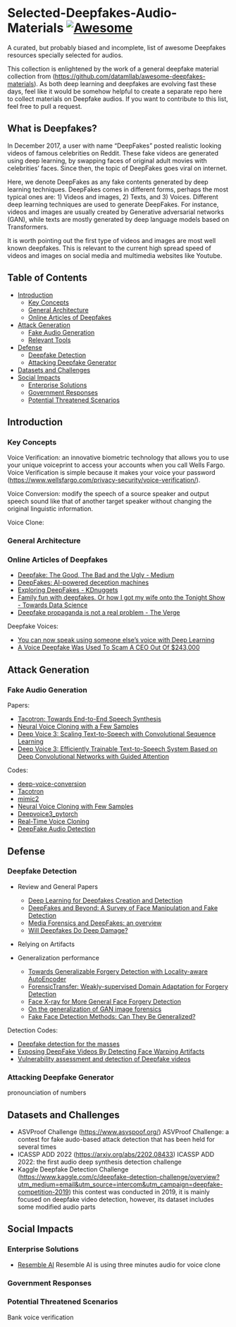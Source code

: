 # Selected-Deepfakes-Audio-Materials [![Awesome](https://cdn.rawgit.com/sindresorhus/awesome/d7305f38d29fed78fa85652e3a63e154dd8e8829/media/badge.svg)](https://github.com/sindresorhus/awesome)

A curated, but probably biased and incomplete, list of awesome Deepfakes resources specially selected for audios.

This collection is enlightened by the work of a general deepfake material collection from (https://github.com/datamllab/awesome-deepfakes-materials).
As both deep learning and deepfakes are evolving fast these days, feel like it would be somehow helpful to create a separate repo here to collect materials on Deepfake audios.
If you want to contribute to this list, feel free to pull a request. 


## What is Deepfakes?

In December 2017, a user with name “DeepFakes” posted realistic looking videos of famous celebrities on Reddit. These fake videos are generated using deep learning, by swapping faces of original adult movies with celebrities’ faces. Since then, the topic of DeepFakes goes viral on internet.

Here, we denote DeepFakes as any fake contents generated by deep learning techniques. DeepFakes comes in different forms, perhaps the most typical ones are: 1) Videos and images, 2) Texts, and 3) Voices. Different deep learning techniques are used to generate DeepFakes. For instance, videos and images are usually created by Generative adversarial networks (GAN), while texts are mostly generated by deep language models based on Transformers.

It is worth pointing out the first type of videos and images are most well known deepfakes. This is relevant to the current high spread speed of videos and images on social media and multimedia websites like Youtube. 

## Table of Contents

* [Introduction](#introduction)
  * [Key Concepts](#key-concepts)
  * [General Architecture](#general-architecture)
  * [Online Articles of Deepfakes](#online-articles-of-deepfakes)
* [Attack Generation](#attack-generation)
  * [Fake Audio Generation](#fake-audio-generation)
  * [Relevant Tools](#relevant-tools)
* [Defense](#defense)
  * [Deepfake Detection](#deepfake-detection)
  * [Attacking Deepfake Generator](#attacking-deepfake-generator)
* [Datasets and Challenges](#datasets-and-challenges)
* [Social Impacts](#social-impacts)
  * [Enterprise Solutions](#enterprise-solutions)
  * [Government Responses](#government-responses)
  * [Potential Threatened Scenarios](#potential-threatened-scenarios)
  


## Introduction

### Key Concepts
Voice Verification: an innovative biometric technology that allows you to use your unique voiceprint to access your accounts when you call Wells Fargo. Voice Verification is simple because it makes your voice your password (https://www.wellsfargo.com/privacy-security/voice-verification/).

Voice Conversion: modify the speech of a source speaker and output speech sound like that of another target speaker without changing the original linguistic information.

Voice Clone: 

### General Architecture

### Online Articles of Deepfakes

* [Deepfake: The Good, The Bad and the Ugly - Medium](https://medium.com/twentybn/deepfake-the-good-the-bad-and-the-ugly-8b261ecf0f52)
* [DeepFakes: AI-powered deception machines](http://www.computervisionblog.com/2018/05/deepfakes-ai-powered-deception-machines.html)
* [Exploring DeepFakes - KDnuggets](https://www.kdnuggets.com/2018/03/exploring-deepfakes.html)
* [Family fun with deepfakes. Or how I got my wife onto the Tonight Show - Towards Data Science](https://towardsdatascience.com/family-fun-with-deepfakes-or-how-i-got-my-wife-onto-the-tonight-show-a4454775c011)
* [Deepfake propaganda is not a real problem - The Verge](https://www.theverge.com/2019/3/5/18251736/deepfake-propaganda-misinformation-troll-video-hoax)

Deepfake Voices:
* [You can now speak using someone else’s voice with Deep Learning](https://towardsdatascience.com/you-can-now-speak-using-someone-elses-voice-with-deep-learning-8be24368fa2b)
* [A Voice Deepfake Was Used To Scam A CEO Out Of $243,000](https://www.forbes.com/sites/jessedamiani/2019/09/03/a-voice-deepfake-was-used-to-scam-a-ceo-out-of-243000/)


## Attack Generation 
### Fake Audio Generation
Papers:
* [Tacotron: Towards End-to-End Speech Synthesis](https://arxiv.org/abs/1703.10135)
* [Neural Voice Cloning with a Few Samples](https://arxiv.org/abs/1802.06006)
* [Deep Voice 3: Scaling Text-to-Speech with Convolutional Sequence Learning](https://arxiv.org/abs/1710.07654)
* [Deep Voice 3: Efficiently Trainable Text-to-Speech System Based on Deep Convolutional Networks with Guided Attention](https://arxiv.org/abs/1710.08969)


Codes:
* [deep-voice-conversion](https://github.com/andabi/deep-voice-conversion)
* [Tacotron](https://github.com/keithito/tacotron)
* [mimic2](https://github.com/MycroftAI/mimic2)
* [Neural Voice Cloning with Few Samples](https://github.com/Sharad24/Neural-Voice-Cloning-with-Few-Samples)
* [Deepvoice3_pytorch](https://github.com/r9y9/deepvoice3_pytorch)
* [Real-Time Voice Cloning](https://github.com/CorentinJ/Real-Time-Voice-Cloning)
* [DeepFake Audio Detection](https://github.com/dessa-public/fake-voice-detection)

## Defense

### Deepfake Detection
* Review and General Papers
  * [Deep Learning for Deepfakes Creation and Detection](https://arxiv.org/abs/1909.11573)
  * [DeepFakes and Beyond: A Survey of Face Manipulation and Fake Detection](https://arxiv.org/abs/2001.00179)
  * [Media Forensics and DeepFakes: an overview](https://arxiv.org/abs/2001.06564)
  * [Will Deepfakes Do Deep Damage?](https://cacm.acm.org/magazines/2020/1/241708-will-deepfakes-do-deep-damage/fulltext)


* Relying on Artifacts


* Generalization performance
  * [Towards Generalizable Forgery Detection with Locality-aware AutoEncoder](https://arxiv.org/abs/1909.05999)
  * [ForensicTransfer: Weakly-supervised Domain Adaptation for Forgery Detection](https://arxiv.org/abs/1812.02510)
  * [Face X-ray for More General Face Forgery Detection](https://arxiv.org/abs/1912.13458)
  * [On the generalization of GAN image forensics](https://arxiv.org/abs/1902.11153)
  * [Fake Face Detection Methods: Can They Be Generalized?](https://ieeexplore.ieee.org/document/8553251)

 Detection Codes:
* [Deepfake detection for the masses](https://github.com/Baukebrenninkmeijer/FakeFynder-Hackathon-for-Good-2019)
* [Exposing DeepFake Videos By Detecting Face Warping Artifacts](https://github.com/danmohaha/CVPRW2019_Face_Artifacts)
* [Vulnerability assessment and detection of Deepfake videos](https://gitlab.idiap.ch/bob/bob.report.deepfakes)

### Attacking Deepfake Generator
pronounciation of numbers 






## Datasets and Challenges

* ASVProof Challenge (https://www.asvspoof.org/)  ASVProof Challenge: a contest for fake audo-based attack detection that has been held for several times
* ICASSP ADD 2022 (https://arxiv.org/abs/2202.08433) ICASSP ADD 2022: the first audio deep synthesis detection challenge
* Kaggle Deepfake Detection Challenge (https://www.kaggle.com/c/deepfake-detection-challenge/overview?utm_medium=email&utm_source=intercom&utm_campaign=deepfake-competition-2019)  this contest was conducted in 2019, it is mainly focused on deepfake video detection, however, its dataset includes some modified audio parts


## Social Impacts
### Enterprise Solutions
* [Resemble AI](https://www.resemble.ai/andy-warhol/)
Resemble AI is using three minutes audio for voice clone


### Government Responses


### Potential Threatened Scenarios

Bank voice verification
